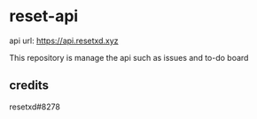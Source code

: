 # reset-api

api url: https://api.resetxd.xyz

This repository is manage the api such as issues and to-do board


## credits

resetxd#8278
